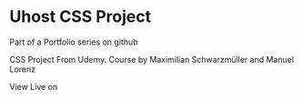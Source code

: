 # Uhost CSS Project
Part of a Portfolio series on github

CSS Project From Udemy. Course by Maximilian Schwarzmüller and Manuel Lorenz

View Live on

